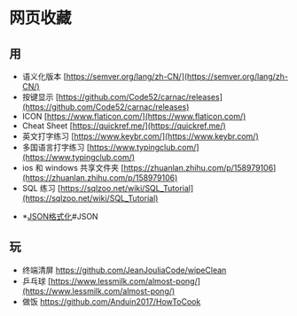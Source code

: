# 网页收藏


## 用

- 语义化版本 [https://semver.org/lang/zh-CN/](https://semver.org/lang/zh-CN/)
- 按键显示 [https://github.com/Code52/carnac/releases](https://github.com/Code52/carnac/releases)
- ICON [https://www.flaticon.com/](https://www.flaticon.com/)
- Cheat Sheet [https://quickref.me/](https://quickref.me/)
- 英文打字练习 [https://www.keybr.com/](https://www.keybr.com/)
- 多国语言打字练习 [https://www.typingclub.com/](https://www.typingclub.com/)
- ios 和 windows 共享文件夹 [https://zhuanlan.zhihu.com/p/158979106](https://zhuanlan.zhihu.com/p/158979106)
- SQL 练习 [https://sqlzoo.net/wiki/SQL_Tutorial](https://sqlzoo.net/wiki/SQL_Tutorial)
* *[JSON格式化](http://www.jsons.cn/jsoncheck/)#JSON

## 玩

- 终端清屏 https://github.com/JeanJouliaCode/wipeClean
- 乒乓球 [https://www.lessmilk.com/almost-pong/](https://www.lessmilk.com/almost-pong/)
- 做饭 https://github.com/Anduin2017/HowToCook
